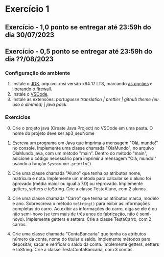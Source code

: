 # Exercício 1

## Exercício - 1,0 ponto se entregar até 23:59h do dia 30/07/2023
## Exercício - 0,5 ponto se entregar até 23:59h do dia ??/08/2023

### Configuração do ambiente

1. Instale o [JDK](https://adoptium.net/temurin/releases/), arquivo .msi versão x64 17 LTS, marcando [as opções](https://drive.google.com/open?id=1BMqLvV0vZPz728qvQq2JVdf9McBGN9PY) e [liberando o firewall](https://drive.google.com/open?id=1BTl2hp2ZlEhAVqhpDfMOC0SY4ztLtMzs).
2. Instale o [VSCode](https://code.visualstudio.com/).
3. Instale as extensões: _portuguese translation | prettier | github theme (eu uso o dimmed) | java pack_.

### Exercícios

0. Crie o projeto java (Create Java Project) no VSCode em uma pasta. O nome do projeto deve ser ap3_seuNome

1. Escreva um programa em Java que imprima a mensagem "Olá, mundo!" no console. Implemente uma classe chamada "OlaMundo", no arquivo OlaMundo.java, com um método "main". Dentro do método "main", adicione o código necessário para imprimir a mensagem "Olá, mundo!" usando a função `System.out.println()`.

2. Crie uma classe chamada "Aluno" que tenha os atributos nome, matrícula e nota. Implemente um método para calcular se o aluno foi aprovado (média maior ou igual a 7.0) ou reprovado. Implemente getters, setters e toString. Crie a classe TestaAluno, com 2 alunos.

3. Crie uma classe chamada "Carro" que tenha os atributos marca, modelo e ano. Sobrescreva o método `toString()` para exibir as informações completas do carro. Ao exibir as informações do carro, diga se ele é ou não semi-novo (se tem mais de três anos de fabricação, não é semi-novo). Implemente getters e setters. Crie a classe TestaCarro, com 2 carros.

4. Crie uma classe chamada "ContaBancaria" que tenha os atributos número da conta, nome do titular e saldo. Implemente métodos para depositar, sacar e verificar o saldo da conta. Implemente getters, setters e toString. Crie a classe TestaContaBancaria, com 3 contas.
